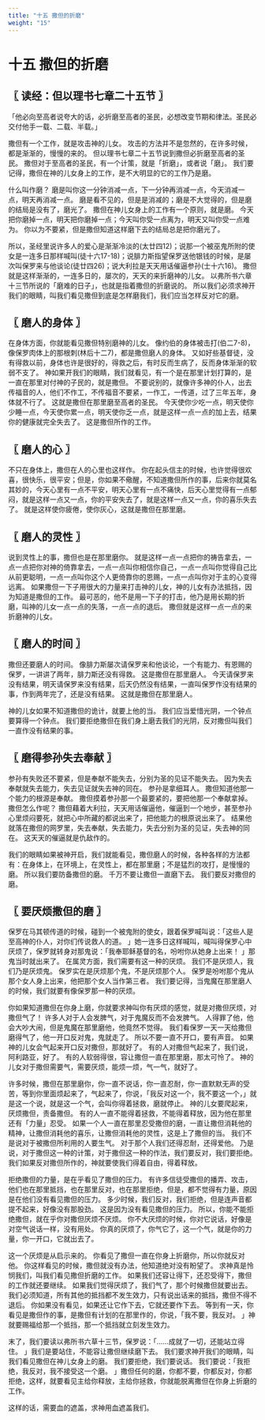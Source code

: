 ```yaml
---
title: "十五 撒但的折磨"
weight: "15"
---
```


# 十五 撒但的折磨


## 〖 读经：但以理书七章二十五节 〗

「他必向至高者说夸大的话，必折磨至高者的圣民，必想改变节期和律法。圣民必交付他手一载、二载、半载。」

撒但有一个工作，就是攻击神的儿女。
攻击的方法并不是忽然的，在许多时候，都是渐渐的，慢慢的来的。
但以理书七章二十五节说到撒但必折磨至高者的圣民。
撒但对于至高者的圣民，有一个计策，就是「折磨」，或者说「磨」。
我们要记得，撒但在神的儿女身上的工作，是不大明显的它的工作乃是磨。

什么叫作磨？
磨是叫你这一分钟消减一点，下一分钟再消减一点，今天消减一点，明天再消减一点。
磨是看不见的，但是是消减的；磨是不大觉得的，但是磨的结局是没有了，磨光了。
撒但在神儿女身上的工作有一个原则，就是磨。
今天把你磨掉一点，明天把你磨掉一点；今天叫你受一点离为，明天又叫你受一点难为。
你以为不要紧，但是撒但知道这样磨下去的结局总是把你磨光了。

所以，圣经里说许多人的爱心是渐渐冷淡的(太廿四12)；说那一个被巫鬼所附的使女是一连多日那样喊叫(徒十六17-18)；说腓力斯指望保罗送他银钱的时候，是屡次叫保罗来与他谈论(徒廿四26)；说大利拉是天天用话催逼参孙(士十六16)。
撒但就是这样渐渐的，一连多日的，屡次的，天天的来折磨神的儿女。
以弗所书六章十三节所说的「磨难的日子」，也就是指着撒但的折磨说的。
所以我们必须求神开我们的眼睛，叫我们看见撒但到底是怎样磨我们，我们应当怎样反对它的磨。

## 〖 磨人的身体 〗

在身体方面，你就能看见撒但特别磨神的儿女。
像约伯的身体被击打(伯二7-8)，像保罗肉体上的那根刺(林后十二7)，都是撒但磨人的身体。
又如好些基督徒，没有得救以前，身体也许是很好的，得救之后，有时反而生病了，反而身体渐渐的软弱不支了。
神如果开我们的眼睛，我们就看见，有一个是在那里计划打算的，是一直在那里对付神的子民的，就是撒但。
不要说别的，就像许多神的仆人，出去传福音的人，他们不作工，不传福音不要紧，一作工，一传道，过了三年五年，身体就不行了。
这就是撒但在那里磨至高者的圣民。
今天使你少吃一点，明天使你少睡一点，今天使你累一点，明天使你乏一点，就是这样一点一点的加上去，结果你的健康就完全失去了。
这是撒但所作的工作。

## 〖 磨人的心 〗

不只在身体上，撒但在人的心里也这样作。
你在起头信主的时候，也许觉得很欢喜，很快乐，很平安；但是，你如果不儆醒，不知道撒但所作的事，后来你就莫名其妙的，今天心里有一点不平安，明天心里有一点不痛快，后天心里觉得有一点郁闷，就是这样一点又一点，你的平安失去了，就是这样一点又一点，你的喜乐失去了。
就是这样使你疲倦，使你灰心，这就是撒但在那里磨。

## 〖 磨人的灵性 〗

说到灵性上的事，撒但也是在那里磨你。
就是这样一点一点把你的祷告拿去，一点一点把你对神的倚靠拿去，一点一点叫你相信你自己，一点一点叫你觉得自己比从前更聪明，一点一点叫你这个人更倚靠你的恩赐，一点一点叫你对于主的心变得远离。
如果撒但一下子用很大的力量来打击神的儿女，神的儿女有办法抵挡，因为知道是撒但的工作。
最可恶的，他不是用一下子的打击，他乃是用长期的折磨，叫神的儿女一点一点的失落，一点一点的退后。
撒但就是这样一点一点的来折磨神的儿女。

## 〖 磨人的时间 〗

撒但还要磨人的时间。
像腓力斯屡次请保罗来和他谈论，一个有能力、有恩赐的保罗，一讲讲了两年，腓力斯还没有得救。
这是撒但在那里磨人。
今天请保罗来没有结果，明天请保罗来没有结果，后天仍然没有结果，一直叫保罗作没有结果的事，作到两年完了，还是没有结果。
这就是撒但在那里磨人。

神的儿女如果不知道撒但的诡计，就要上他的当。
我们应当爱惜光阴，一个钟点要算得一个钟点。
我们要拒绝撒但在我们身上磨去我们的光阴，反对撒但叫我们一直作没有结果的事。

## 〖 磨得参孙失去奉献 〗

参孙有失败还不要紧，但是奉献不能失去，分别为圣的见证不能失去。
因为失去奉献就失去能力，失去见证就失去神的同在。
参孙是拿细耳人。
撒但知道他那一个能力的根源是奉献。
撒但摸着参孙那一个最要紧的，要把他那一个奉献拿掉。
撒但怎么作呢？
撒但藉着大利拉，天天用话催逼他，催逼到一个地步，甚至参孙心里烦闷要死，就把心中所藏的都说出来了，把他能力的根原说出来了。
结果他就落在撒但的网罗里，失去奉献，失去能力，失去分别为圣的见证，失去神的同在。
这天天的催逼就是仇敌作的。

我们的眼睛如果被神开启，我们就能看见，撒但磨人的时候，各种各样的方法都有：在身体上，在环境上，在灵性上，都在那里磨；不是猛烈的攻打，是慢慢的磨。
所以我们要防备撒但的磨。
千万不要让撒但一直磨下去。
我们要反对撒但的磨。

## 〖 要厌烦撒但的磨 〗

保罗在马其顿传道的时候，碰到一个被鬼附的使女，跟着保罗喊叫说：「这些人是至高神的仆人，对你们传说救人的道。
」她一连多日这样喊叫，喊叫得保罗心中厌烦了，保罗就转身对那鬼说：「我奉耶稣基督的名，吩咐你从她身上出来！
」那鬼当时就出来了。
在属灵方面，我们需要有这一种的厌烦。
我们不是厌烦人，我们乃是厌烦鬼。
保罗实在是厌烦那个鬼，不是厌烦那个人。
保罗是吩咐那个鬼从那个女人身上出来，他把那个女人当作第三者。
我们要记得，当鬼魔在那里磨人的时候，我们就要有像保罗那一种的厌烦。

你如果知道撒但在你身上磨，你就要求神叫你有厌烦的感觉，就是对撒但厌烦，对撒但气了！
许多人对于人会发脾气，对于鬼魔反而不会发脾气。
人得罪了他，他会大吵大闹，但是鬼魔在那里磨他，他竟然不觉得。
我们看保罗一天一天给撒但磨得气了，他一开口反对鬼，鬼就走了。
所以不要一直不开口，要有声音。
如果神的儿女会气起来开口反对撒但，那就好了。
有的人对撒但气起来了，我们说，阿利路亚，好了。
有的人软弱得很，容让撒但一直在那里磨，那太可怜了。
神的儿女对于撒但需要气，需要厌烦，能烦一烦，气一气，就好了。

许多时候，撒但在那里磨你，你一直不说话，你一直忍耐，你一直默默无声的受苦，等到你里面烦起来了，气起来了，你说，「我反对这一个，我不要这一个，」就是这一个说，就是这一个气，会叫你得着拯救，磨就停止。
神的儿女要爬起来，厌烦撒但，责备撒但。
有的人一直不能得着拯救，不能得着释放，因为他在那里还有「力量」忍受。
如果一个人一直在那里忍受撒但的磨，一直让撒但消耗他的精神，让撒但消耗他的喜乐，让撒但消耗他的灵性，这是上了撒但的当。
我们不是说对于被撒但所利用的人要生气。
对于那个人我们还得忍耐，还得爱他。
乃是说，对于撒但这一种的计策，对于撒但这一种的作法，我们要反对，我们要拒绝。
我们如果反对撒但所作的，神就要使我们得着自由，得着释放。

拒绝撒但的力量，是在乎看见了撒但的压力。
有许多信徒受撒但的播弄、攻击，他们也在那里抵挡，也在那里反对，也在那里拒绝，但是，都不觉得有力量，原因是在他们没有看见撒但的压力。
多少时候，我们反对，我们拒绝，但是连声音都提不起来，好像没有那股劲。
这是因为没有看见撒但的压力。
所以，你能不能拒绝撒但，就在乎你对撒但厌烦不厌烦。
你不大厌烦的时候，你对它说话，好像是对空气说话一样，没有用处。
你真的厌烦了，你气它了，这一个气，就是你的力量，你一开口，它就出去了。

这一个厌烦是从启示来的。
你看见了撒但一直在你身上折磨你，所以你就反对他。
你这样看见的时候，撒但就没有办法，他知道绝对没有盼望了。
求神真是怜悯我们，叫我们看见撒但折磨的工作。
如果我们还容让得下，还忍受得下，撒但的工作就还要继续。
如果我们觉得厌烦了，我们气了，那个时候撒但就要出去。
我们必须知道，所有其他的抵挡都不发生效力，只有说出话来的抵挡，撒但不得不退后。
你如果没有看见，如果还让它作下去，它就还要作下去。
等到有一天，你看见是撒但作的事，是撒但有计划的在那里作的，你说，「我不要，我反对。
」神就要赐福给那一个抵挡，那一个抵挡就立刻发生效力。

末了，我们要读以弗所书六草十三节，保罗说：「……成就了一切，还能站立得住。
」我们是要站住，不能容让撒但继续磨下去。
我们要求神开我们的眼睛，叫我们看见撒但在神儿女身上的磨。
我们要拒绝，我们要说话。
我们要说：「我拒绝，我反对，我不接受这一个磨。
」撒但任何的磨，你都不要，你都反对，你都拒绝，这样，就要看见主给你释放，主给你拯救，你就能脱离撒但在你身上折磨的工作。

这样的话，需要血的遮盖，求神用血遮盖我们。

